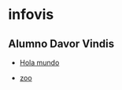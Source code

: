 # infovis

## Alumno Davor Vindis

* [Hola mundo](https://github.com/davorvindis/infovis)

* [zoo](https://davorvindis.github.io/infovis/zoo.txt)

